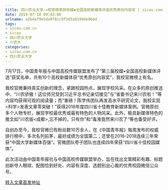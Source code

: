 ```yaml
---
title: 四川农业大学->校官微荣获校媒▪全国高校新媒体评选优秀原创内容奖 | sicau.com.cn
date: 2019-07-18 09:43:06
urlname: a2b4af9e5da0f8cc9f3d5a8199de96dd
tags: 
- sicau.com.cn
- sicau
- 四川农业大学
- 川农大
categories:
- sicau.com.cn
- 四川农业大学
---
```



7月17日，中国青年报与中国高校传媒联盟发布了“第三届校媒▪全国高校新媒体评选”获奖名单，共有10个高校新媒体获“优秀原创内容奖”，我校官微榜上有名。

我校官微秉持真实创新的理念，紧跟校园热点，展现学校风采。在众多的原创推送中，“川农骄傲！这位师兄受到习近平总书记亲切接见”与“省委书记来川农啦！”等内容均获得可观的阅读量；而“重磅！陈学伟团队再发高水平研究论文，我校实现<科学>发表文章零突破！”获得2018年度四川省十佳教育新媒体案例。官微原创多个人物专栏，展现学校最优秀或最有特色的人物风采。此外，极具新媒体特色的推文如“川农版<成都>,忘不掉的，只有你”和“毒液竟然来川农了“等也备受好评。

自创办至今，我校官微已有粉丝数10万余人，在《中国青年报》每周发布的权威排行榜中，多次名列前茅，最好成绩为全国第二；还曾在2016-2018连续三年荣获“中国大学新媒体百强”。官微团队枣子团队也连续四年荣获“四川省十佳校园媒体”。

此次活动由中国青年报社与中国高校传媒联盟举办，旨在找出文案精彩有趣、标题创新夺人眼球、配图恰到好处、内容有深度、选题别出心裁的优秀校园微信公众号。





[转入文章首发地址](https://news.sicau.edu.cn/info/1078/52611.htm)